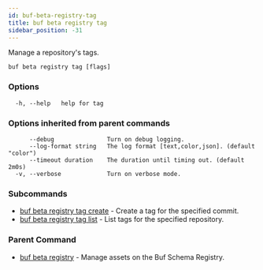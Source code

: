```yaml
---
id: buf-beta-registry-tag
title: buf beta registry tag
sidebar_position: -31
---
```

Manage a repository's tags.

```
buf beta registry tag [flags]
```

### Options

```
  -h, --help   help for tag
```

### Options inherited from parent commands

```
      --debug               Turn on debug logging.
      --log-format string   The log format [text,color,json]. (default "color")
      --timeout duration    The duration until timing out. (default 2m0s)
  -v, --verbose             Turn on verbose mode.
```

### Subcommands

* [buf beta registry tag create](buf-beta-registry-tag-create.md)	 - Create a tag for the specified commit.
* [buf beta registry tag list](buf-beta-registry-tag-list.md)	 - List tags for the specified repository.

### Parent Command

* [buf beta registry](buf-beta-registry.md)	 - Manage assets on the Buf Schema Registry.
